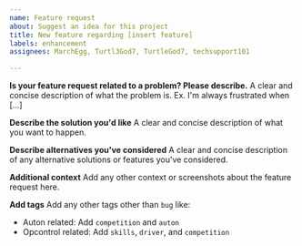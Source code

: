 ```yaml
---
name: Feature request
about: Suggest an idea for this project
title: New feature regarding [insert feature]
labels: enhancement
assignees: MarchEgg, Turtl3God7, TurtleGod7, techsupport101

---
```


**Is your feature request related to a problem? Please describe.**
A clear and concise description of what the problem is. Ex. I'm always frustrated when [...]

**Describe the solution you'd like**
A clear and concise description of what you want to happen.

**Describe alternatives you've considered**
A clear and concise description of any alternative solutions or features you've considered.

**Additional context**
Add any other context or screenshots about the feature request here.

**Add tags**
Add any other tags other than `bug` like:
- Auton related:
Add `competition` and `auton` 
- Opcontrol related:
Add `skills`, `driver`, and `competition`
